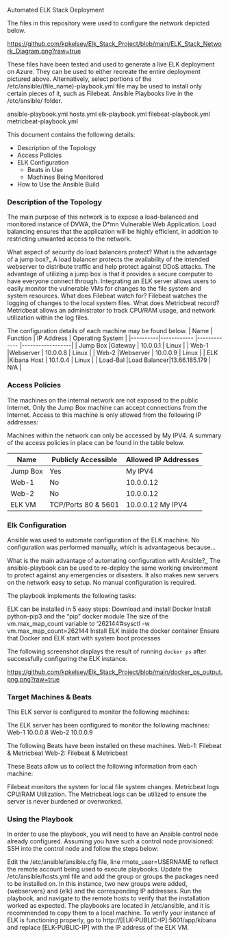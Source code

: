 Automated ELK Stack Deployment

The files in this repository were used to configure the network depicted below.

https://github.com/kpkelsey/Elk_Stack_Project/blob/main/ELK_Stack_Network_Diagram.png?raw=true

These files have been tested and used to generate a live ELK deployment on Azure. They can be used to either recreate the entire deployment pictured above. Alternatively, select portions of the /etc/ansible/(file_name)-playbook.yml file may be used to install only certain pieces of it, such as Filebeat.
Ansible Playbooks live in the /etc/ansible/ folder.

ansible-playbook.yml
hosts.yml
elk-playbook.yml
filebeat-playbook.yml
metricbeat-playbook.yml

This document contains the following details:
- Description of the Topology
- Access Policies
- ELK Configuration
  - Beats in Use
  - Machines Being Monitored
- How to Use the Ansible Build

### Description of the Topology
The main purpose of this network is to expose a load-balanced and monitored instance of DVWA, the D*mn Vulnerable Web Application.
Load balancing ensures that the application will be highly efficient, in addition to restricting unwanted access to the network.

What aspect of security do load balancers protect? What is the advantage of a jump box?_ A load balancer protects the availability of the intended webserver to distribute traffic and help protect against DDoS attacks. The advantage of utilizing a jump box is that it provides a secure computer to have everyone connect through.
Integrating an ELK server allows users to easily monitor the vulnerable VMs for changes to the file system and system resources.
What does Filebeat watch for? Filebeat watches the logging of changes to the local system files.
What does Metricbeat record? Metricbeat allows an administrator to track CPU/RAM usage, and network utilization within the log files.

The configuration details of each machine may be found below.
| Name     |  Function   | IP Address   | Operating System |
|----------|------------ |------------- |------------------|
| Jump Box |Gateway      | 10.0.0.1     | Linux            |
| Web-1    |Webserver    | 10.0.0.8     | Linux            |
| Web-2    |Webserver    | 10.0.0.9     | Linux            |
| ELK      |Kibana Host  | 10.1.0.4     | Linux            |
| Load-Bal |Load Balancer|13.66.185.179 | N/A              |

### Access Policies
The machines on the internal network are not exposed to the public Internet. 
Only the Jump Box machine can accept connections from the Internet. Access to this machine is only allowed from the following IP addresses:

Machines within the network can only be accessed by My IPV4.
A summary of the access policies in place can be found in the table below.

| Name     | Publicly Accessible | Allowed IP Addresses |
|----------|---------------------|----------------------|
| Jump Box | Yes                 | My IPV4              |
| Web-1    | No                  | 10.0.0.12            |
| Web-2    | No                  | 10.0.0.12            |
| ELK VM   | TCP/Ports 80 & 5601 | 10.0.0.12 My IPV4    |

### Elk Configuration
Ansible was used to automate configuration of the ELK machine. No configuration was performed manually, which is advantageous because...

What is the main advantage of automating configuration with Ansible?_ The ansible-playbook can be used to re-deploy the same working environment to protect against any emergencies or disasters. It also makes new servers on the network easy to setup. No manual configuration is required.

The playbook implements the following tasks:

ELK can be installed in 5 easy steps:
Download and install Docker
Install python-pip3 and the “pip” docker module
The size of the vm.max_map_count variable to  ‘262144’#sysctl -w vm.max_map_count=262144
Install ELK inside the docker container
Ensure that Docker and ELK start with system boot processes

The following screenshot displays the result of running `docker ps` after successfully configuring the ELK instance.

https://github.com/kpkelsey/Elk_Stack_Project/blob/main/docker_ps_output.png.png?raw=true

### Target Machines & Beats
This ELK server is configured to monitor the following machines:

The ELK server has been configured to monitor the following machines:
Web-1 10.0.0.8
Web-2 10.0.0.9

The following Beats have been installed on these machines.
Web-1: Filebeat & Metricbeat
Web-2: Filebeat & Metricbeat

These Beats allow us to collect the following information from each machine:

Filebeat monitors the system for local file system changes. Metricbeat logs CPU/RAM Utilization. The Metricbeat logs can be utilized to ensure the server is never burdened or overworked. 

### Using the Playbook
In order to use the playbook, you will need to have an Ansible control node already configured. Assuming you have such a control node provisioned: 
SSH into the control node and follow the steps below:

Edit the /etc/ansible/ansible.cfg file, line rmote_user=USERNAME to reflect the remote account being used to execute playbooks.
Update the /etc/ansible/hosts.yml file and add the group or groups the packages need to be installed on. In this instance, two new groups were added, {webservers} and {elk} and the corresponding IP addresses.
Run the playbook, and navigate to the remote hosts to verify that the installation worked as expected.
The playbooks are located in /etc/ansible, and it is recommended to copy them to a local machine.
To verify your instance of ELK is functioning properly, go to http://[ELK-PUBLIC-IP]:5601/app/kibana and replace [ELK-PUBLIC-IP] with the IP address of the ELK VM.

